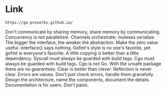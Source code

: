 # Link
```
https://go-proverbs.github.io/
```
Don't communicate by sharing memory, share memory by communicating.
Concurrency is not parallelism.
Channels orchestrate; mutexes serialize.
The bigger the interface, the weaker the abstraction.
Make the zero value useful.
interface{} says nothing.
Gofmt's style is no one's favorite, yet gofmt is everyone's favorite.
A little copying is better than a little dependency.
Syscall must always be guarded with build tags.
Cgo must always be guarded with build tags.
Cgo is not Go.
With the unsafe package there are no guarantees.
Clear is better than clever.
Reflection is never clear.
Errors are values.
Don't just check errors, handle them gracefully.
Design the architecture, name the components, document the details.
Documentation is for users.
Don't panic.
